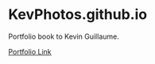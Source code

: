 # KevPhotos.github.io
Portfolio book to Kevin Guillaume.

[Portfolio Link](https://kevphotos.github.io)

